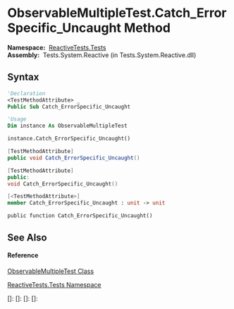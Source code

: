 # ObservableMultipleTest.Catch\_ErrorSpecific\_Uncaught Method

**Namespace:**  [ReactiveTests.Tests](ReactiveTests.Tests\ReactiveTests.Tests.md)  
**Assembly:**  Tests.System.Reactive (in Tests.System.Reactive.dll)

## Syntax

```vb
'Declaration
<TestMethodAttribute> _
Public Sub Catch_ErrorSpecific_Uncaught
```

```vb
'Usage
Dim instance As ObservableMultipleTest

instance.Catch_ErrorSpecific_Uncaught()
```

```csharp
[TestMethodAttribute]
public void Catch_ErrorSpecific_Uncaught()
```

```c++
[TestMethodAttribute]
public:
void Catch_ErrorSpecific_Uncaught()
```

```fsharp
[<TestMethodAttribute>]
member Catch_ErrorSpecific_Uncaught : unit -> unit 
```

```jscript
public function Catch_ErrorSpecific_Uncaught()
```

## See Also

#### Reference

[ObservableMultipleTest Class](ObservableMultipleTest\ObservableMultipleTest.md)

[ReactiveTests.Tests Namespace](ReactiveTests.Tests\ReactiveTests.Tests.md)

[]: 
[]: 
[]: 
[]: 